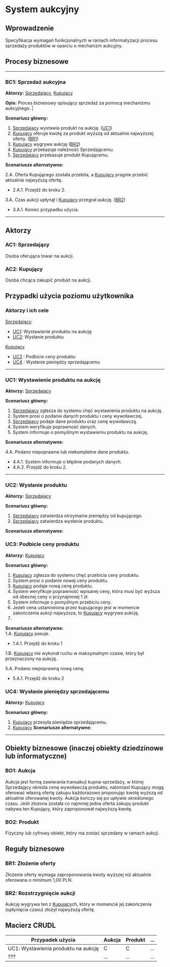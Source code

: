 # System aukcyjny

## Wprowadzenie

Specyfikacja wymagań funkcjonalnych w ramach informatyzacji procesu sprzedaży produktów w oparciu o mechanizm aukcyjny. 

## Procesy biznesowe

---
<a id="bc1"></a>
### BC1: Sprzedaż aukcyjna 

**Aktorzy:** [Sprzedający](#ac1), [Kupujący](#ac2)

**Opis:** Proces biznesowy opisujący sprzedaż za pomocą mechanizmu aukcyjnego. |

**Scenariusz główny:**
1. [Sprzedający](#ac1) wystawia produkt na aukcję. ([UC1](#uc1))
2. [Kupujący](#ac2) oferuje kwotę za produkt wyższą od aktualnie najwyższej oferty. ([BR1](#br1))
3. [Kupujący](#ac2) wygrywa aukcję ([BR2](#br2))
4. [Kupujący](#ac2) przekazuje należność Sprzedającemu.
5. [Sprzedający](#ac1) przekazuje produkt Kupującemu.

**Scenariusze alternatywne:** 

2.A. Oferta Kupującego została przebita, a [Kupujący](#ac2) pragnie przebić aktualnie najwyższą ofertę.
* 2.A.1. Przejdź do kroku 2.

3.A. Czas aukcji upłynął i [Kupujący](#ac2) przegrał aukcję. ([BR2](#br2))
* 3.A.1. Koniec przypadku użycia.

---

## Aktorzy

<a id="ac1"></a>
### AC1: Sprzedający

Osoba oferująca towar na aukcji.

<a id="ac2"></a>
### AC2: Kupujący

Osoba chcąca zakupić produkt na aukcji.


## Przypadki użycia poziomu użytkownika

### Aktorzy i ich cele

[Sprzedający](#ac1):
* [UC1](#uc1): Wystawienie produktu na aukcję
* [UC2](#uc2): Wysłanie produktu

[Kupujący](#ac2)
* [UC3](#uc3) : Podbicie ceny produktu
* [UC4](#uc4) : Wysłanie pieniędzy sprzedającemu

---
<a id="uc1"></a>
### UC1: Wystawienie produktu na aukcję

**Aktorzy:** [Sprzedający](#ac1)

**Scenariusz główny:**
1. [Sprzedający](#ac1) zgłasza do systemu chęć wystawienia produktu na aukcję.
2. System prosi o podanie danych produktu i ceny wywoławczej.
3. [Sprzedający](#ac1) podaje dane produktu oraz cenę wywoławczą.
4. System weryfikuje poprawność danych.
5. System informuje o pomyślnym wystawieniu produktu na aukcję.

**Scenariusze alternatywne:** 

4.A. Podano niepoprawne lub niekompletne dane produktu.
* 4.A.1. System informuje o błędnie podanych danych.
* 4.A.2. Przejdź do kroku 2.

---

<a id="uc2"></a>



### UC2: Wysłanie produktu

**Aktorzy:**  [Sprzedający](#ac1)

**Scenariusz główny:**
1. [Sprzedajacy](#ac1) zatwierdza otrzymanie pieniędzy od kupującego.
2. [Sprzedający](#ac1) zatwierdza wysłanie produktu.

**Scenariusze alternatywne:** 

### UC3: Podbicie ceny produktu

**Aktorzy:** [Kupujący](#ac2)

**Scenariusz główny:**
1. [Kupujący](#ac2) zgłasza do systemu chęć przebicia ceny produktu.
2. System prosi o podanie nowej ceny produktu.
3. [Kupujący](#ac2) podaje nową cenę produktu.
4. System weryfikuje poprawność wpisanej ceny, która musi być wyższa od obecnej ceny o przynajmniej 1 zł.
5. System informuje o pomyślnym przebiciu ceny.
6. Jeżeli cena ustanowiona przez kupującego jest w momencie zakończenia aukcji najwyższa, to [Kupujący](#ac2) wygrywa aukcję.
7. 

**Scenariusze alternatywne:**   
1.A. [Kupujący](#ac2) pasuje.    
* 1.A.1. Przejdź do kroku 1    

1.B. [Kupujący](#ac2) nie wykonał ruchu w maksymalnym czasie, który był przeznaczony na aukcję.  

5.A.  Podano niepoprawną nową cenę.
* 5.A.1. Przejdź do kroku 2


### UC4: Wysłanie pieniędzy sprzedającemu

**Aktorzy:** [Kupujący](#ac2)

**Scenariusz główny:**
1. [Kupujący](#ac2) przesyła pieniądze sprzedającemu.
2. [Kupujący]()
**Scenariusze alternatywne:**   

---

## Obiekty biznesowe (inaczej obiekty dziedzinowe lub informatyczne)

### BO1: Aukcja

Aukcja jest formą zawierania transakcji kupna-sprzedaży, w której Sprzedający określa cenę wywoławczą produktu, natomiast Kupujący mogą oferować własną ofertę zakupu każdorazowo proponując kwotę wyższą od aktualnie oferowanej kwoty. Aukcja kończy się po upływie określonego czasu. Jeśli złożona została co najmniej jedna oferta zakupy produkt nabywa ten Kupujący, który zaproponował najwyższą kwotę. 

### BO2: Produkt

Fizyczny lub cyfrowy obiekt, który ma zostać sprzedany w ramach aukcji.

## Reguły biznesowe

<a id="br1"></a>
### BR1: Złożenie oferty

Złożenie oferty wymaga zaproponowania kwoty wyższej niż aktualnie oferowana o minimum 1,00 PLN.


<a id="br2"></a>
### BR2: Rozstrzygnięcie aukcji

Aukcję wygrywa ten z [Kupujący](#ac2)ch, który w momencie jej zakończenia (upłynięcia czasu) złożył najwyższą ofertę.

## Macierz CRUDL


| Przypadek użycia                                  | Aukcja | Produkt | ... |
| ------------------------------------------------- | ------ | ------- | --- |
| UC1: Wystawienia produktu na aukcję               |    C   |    C    | ... |
| ???                                               |  ...   |  ...    | ... |


